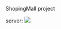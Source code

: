 ShopingMall project

server: <img src="https://img.shields.io/badge/apache tomcat-F8DC75?style=for-the-badge&logo=apachetomcat&logoColor=white">
